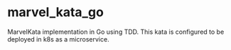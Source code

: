 # marvel_kata_go
MarvelKata implementation in Go using TDD. This kata is configured to be deployed in k8s as a microservice.
